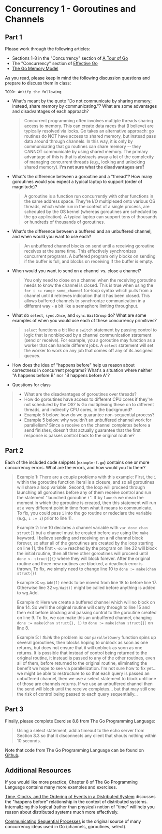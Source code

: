 # Concurrency 1 - Goroutines and Channels

## Part 1

Please work through the following articles:

* Sections 1-8 in the "Concurrency" section of [A Tour of Go](https://tour.golang.org/concurrency/1)
* The "Concurrency" section of [Effective Go](https://golang.org/doc/effective_go.html#concurrency)
* [The Go Memory Model](https://golang.org/ref/mem)

As you read, please keep in mind the following discussion questions and prepare to discuss them in class:

`TODO: Ankify the following`

* What's meant by the quote "Do not communicate by sharing memory; instead, share memory by communicating."? What are some advantages and disadvantages of each approach?
  >Concurrent programming often involves multiple threads sharing access to memory. This can create data races that (I believe) are typically resolved via locks. Go takes an alternative approach: go routines do NOT have access to shared memory, but instead pass data around through channels. In this way, it is only by communicating that go routines can share memory -- they CANNOT communicate by using shared memory. The primary advantage of this is that is abstracts away a lot of the complexity of managing concurrent threads (e.g., locking and unlocking shared memory). **I'm not sure what the disadvantages are?**
* What's the difference between a goroutine and a "thread"? How many goroutines would you expect a typical laptop to support (order of magnitude)?
  >A goroutine is a function run concurrently with other functions in the same address space. They're I/O multiplexed onto various OS threads, which while run in the context of a single process, are scheduled by the OS kernel (whereas goroutines are scheduled by the go application). A typical laptop can support tens of thousands or hundreds of thousands of goroutines. 
* What's the difference between a buffered and an unbuffered channel, and when would you want to use each?
  >An unbuffered channel blocks on send until a receiving goroutine receives at the same time. This effectively synchronizes concurrent programs. A buffered program only blocks on sending if the buffer is full, and blocks on receiving if the buffer is empty.
* When would you want to send on a channel vs. close a channel?
  >You only need to close on a channel when the receiving goroutine needs to know the channel is closed. This is true when using the `for i := range some_channel` for-loop syntax which pulls from a channel until it retrieves indication that it has been closed. This allows buffered channels to synchronize communication in a different way - a bit like a semaphore limiting throughput.
* What do `select`, `sync.Once`, and `sync.WaitGroup` do? What are some examples of when you would use each of these concurrency primitives?
  >`select` functions a bit like a `switch` statement by passing control to logic that is nonblocked by a channel communication statement (send or receive). For example, you a goroutine may function as a worker that can handle different jobs. A `select` statement will set the worker to work on any job that comes off any of its assigned queues.
  > 
* How does the idea of "happens before" help us reason about correctness in concurrent programs? What's a situation where neither "A happens before B" nor "B happens before A"?

* Questions for class
> * What are the disadvantages of goroutines over threads?
> * How do goroutines have access to different CPU cores if they're not scheduled by the OS? Is Go multiplexing these on to different threads, and indirectly CPU cores, in the background?
> * Example 5 below: how do we guarantee non-sequential process?
> * Example 5 below: why wouldn't an unbuffered channel work for parallelism? Since a receive on the channel completes before a send finishes, doesn't that actually guarantee that the first response is passes control back to the original routine?

## Part 2

Each of the included code snippets (`example-?.go`) contains one or more concurrency errors. What are the errors, and how would you fix them?
> Example 1:
> There are a couple problems with this example: First, the `i` within the goroutine function literal is a closure, and so all goroutines will share a loop variable.
> Second, the loop will proceed through launching all goroutines before any of them receive control and run the statement "launched goroutine `i`". If by `launch` we mean the moment in which the goroutine is created, then this statement will run at a very different point in time from what it means to communicate.
> To fix, you could pass `i` into the go routine or redeclare the variable (e.g., `i := i`) prior to line 11.
> 
> Example 2:
> line 10 declares a channel variable with `var done chan struct{}` but a channel must be created before use using the `make` keyword. I believe sending and receiving on a nil channel block forever, so after all of the goroutines are created by the loop starting on line 11, the first `<-done` reached by the program on line 22 will block the initial routine, then all three other goroutines will proceed until `done <- struct{}{}` where they will block forever. 
> After the original routine and three new routines are blocked, a deadlock error is thrown. 
> To fix, we simply need to change line 10 to `done := make(chan struct{})`
> 
> Example 3: `wg.Add(1)` needs to be moved from line 18 to before line 17. Otherwise line 32 `wg.Wait()` might be called before anything is added to wg.Add.
> 
> Example 4: Here we create a buffered channel which will no block on line 14. So we'll the original routine will carry through to line 15 and then exit before blocking and passing control to the goroutine created on line 9. 
> To fix, we can make this an unbuffered channel, changing `done := make(chan struct{}, 1)` to `done := make(chan struct{})` on line 8.
> 
> Example 5: I *think* the problem is: our `parallelQuery` function spins up several goroutines, then blocks hoping to unblock as soon as one returns, but does not ensure that it will unblock as soon as one returns.
> It is possible that instead of control being returned to the original routine, it instead is passed to any of the other routines, even all of them, before returned to the original routine, eliminating the benefit we hope to see via parallelization.
> I'm not sure how to fix yet... we might be able to restructure to so that each query is passed an unbuffered channel, then we use a select statement to block until one of those are channels returns. If we use an unbuffered channel then the send will block until the receive completes... but that may still one the risk of control being passed to each query sequentially...
## Part 3

Finally, please complete Exercise 8.8 from The Go Programming Language:

> Using a select statement, add a timeout to the echo server from Section 8.3 so that it disconnects any client that shouts nothing within 10 seconds.

Note that code from The Go Programming Language can be found on [Github](https://github.com/adonovan/gopl.io/a).

## Additional Resources

If you would like more practice, Chapter 8 of The Go Programming Language contains many more examples and exercises.

[Time, Clocks, and the Ordering of Events in a Distributed System](https://lamport.azurewebsites.net/pubs/time-clocks.pdf) discusses the "happens before" relationship in the context of distributed systems. Internalizing this logical (rather than physical) notion of "time" will help you reason about distributed systems much more effectively.

[Communicating Sequential Processes](https://www.cs.cmu.edu/~crary/819-f09/Hoare78.pdf) is the original source of many concurrency ideas used in Go (channels, goroutines, select).